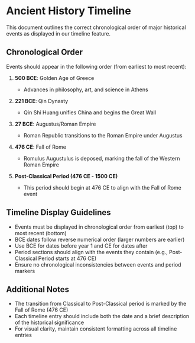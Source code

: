 # Ancient History Timeline

This document outlines the correct chronological order of major historical events as displayed in our timeline feature.

## Chronological Order

Events should appear in the following order (from earliest to most recent):

1. **500 BCE**: Golden Age of Greece
   - Advances in philosophy, art, and science in Athens

2. **221 BCE**: Qin Dynasty
   - Qin Shi Huang unifies China and begins the Great Wall

3. **27 BCE**: Augustus/Roman Empire
   - Roman Republic transitions to the Roman Empire under Augustus

4. **476 CE**: Fall of Rome
   - Romulus Augustulus is deposed, marking the fall of the Western Roman Empire

5. **Post-Classical Period (476 CE - 1500 CE)**
   - This period should begin at 476 CE to align with the Fall of Rome event

## Timeline Display Guidelines

- Events must be displayed in chronological order from earliest (top) to most recent (bottom)
- BCE dates follow reverse numerical order (larger numbers are earlier)
- Use BCE for dates before year 1 and CE for dates after
- Period sections should align with the events they contain (e.g., Post-Classical Period starts at 476 CE)
- Ensure no chronological inconsistencies between events and period markers

## Additional Notes

- The transition from Classical to Post-Classical period is marked by the Fall of Rome (476 CE)
- Each timeline entry should include both the date and a brief description of the historical significance
- For visual clarity, maintain consistent formatting across all timeline entries
